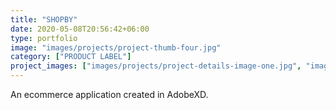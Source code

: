 ```yaml
---
title: "SHOPBY"
date: 2020-05-08T20:56:42+06:00
type: portfolio
image: "images/projects/project-thumb-four.jpg"
category: ["PRODUCT LABEL"]
project_images: ["images/projects/project-details-image-one.jpg", "images/projects/project-details-image-two.jpg"]
---
```


An ecommerce application created in AdobeXD.

